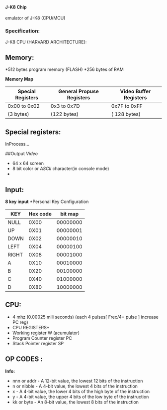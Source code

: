 #### J-K8 Chip
emulator of J-K8 (CPU/MCU) 
### Specification:
J-K8 CPU (HARVARD ARCHITECTURE):
## Memory:
*512 bytes program memory (FLASH)
*256 bytes  of RAM

**Memory Map**

 Special Registers  | General Propuse Registers| Video Buffer Registers
-------|---------|---------
0x00 to 0x02|    0x3 to 0x7D   | 0x7F to 0xFF
 (3 bytes)  |    (122 bytes)   | ( 128 bytes)
 
## Special registers:
InProcess...

##Output
*Video*
* 64 x 64 screen
* 8 bit color or *ASCII* character(in console mode)
* 

## Input:
**8 key input**
*Personal Key Configuration

 KEY   | Hex code|   bit map
-------|---------|---------
 NULL  |   0X00  |   00000000
 UP    |   0X01  |   00000001
 DOWN  |   0X02  |   00000010
 LEFT  |   0X04  |   00000100
 RIGHT |   0X08  |   00001000
 A     |   0X10  |   00010000
 B     |   0X20  |   00100000
 C     |   0X40  |   01000000
 D     |   0X80  |   10000000



## CPU:
* 4 mhz (0.00025 mili seconds) (each 4 pulses[ Frec/4= pulse ] increase PC reg)
* CPU REGISTERS*
* Working register               W  (acumulator)
* Program Counter register       PC
* Stack Pointer register         SP

## OP CODES :
**Info:**
* nnn or addr - A 12-bit value, the lowest 12 bits of the instruction
* n or nibble - A 4-bit value, the lowest 4 bits of the instruction
* x - A 4-bit value, the lower 4 bits of the high byte of the instruction
* y - A 4-bit value, the upper 4 bits of the low byte of the instruction
* kk or byte - An 8-bit value, the lowest 8 bits of the instruction
